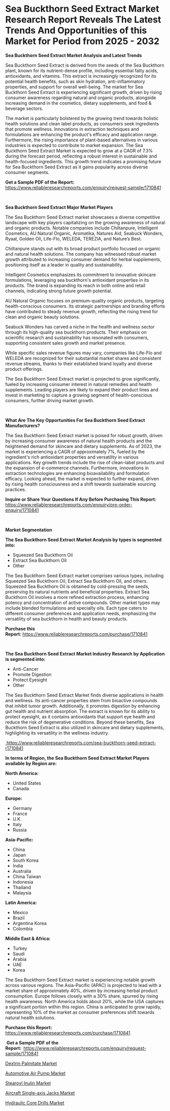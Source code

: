 <p><h1>Sea Buckthorn Seed Extract Market Research Report Reveals The Latest Trends And Opportunities of this Market for Period from 2025 - 2032</h1></p><p><strong>Sea Buckthorn Seed Extract Market Analysis and Latest Trends</strong></p>
<p><p>Sea Buckthorn Seed Extract is derived from the seeds of the Sea Buckthorn plant, known for its nutrient-dense profile, including essential fatty acids, antioxidants, and vitamins. This extract is increasingly recognized for its potential health benefits, such as skin hydration, anti-inflammatory properties, and support for overall well-being. The market for Sea Buckthorn Seed Extract is experiencing significant growth, driven by rising consumer awareness regarding natural and organic products, alongside increasing demand in the cosmetics, dietary supplements, and food & beverage sectors.</p><p>The market is particularly bolstered by the growing trend towards holistic health solutions and clean label products, as consumers seek ingredients that promote wellness. Innovations in extraction techniques and formulations are enhancing the product's efficacy and application range. Furthermore, the rising importance of plant-based alternatives in various industries is expected to contribute to market expansion. The Sea Buckthorn Seed Extract Market is expected to grow at a CAGR of 7.3% during the forecast period, reflecting a robust interest in sustainable and health-focused ingredients. This growth trend indicates a promising future for Sea Buckthorn Seed Extract as it gains popularity across diverse consumer segments.</p></p>
<p><strong>Get a Sample PDF of the Report:&nbsp;</strong> <a href="https://www.reliableresearchreports.com/enquiry/request-sample/1710841?utm_campaign=116&utm_medium=2&utm_source=Github&utm_content=ia&utm_term=10012025&utm_id=sea-buckthorn-seed-extract">https://www.reliableresearchreports.com/enquiry/request-sample/1710841</a></p>
<p>&nbsp;</p>
<p><strong>Sea Buckthorn Seed Extract Major Market Players</strong></p>
<p><p>The Sea Buckthorn Seed Extract market showcases a diverse competitive landscape with key players capitalizing on the growing awareness of natural and organic products. Notable companies include Chiltanpure, Intelligent Cosmetics, AU Natural Organic, Aromatika, Natures Aid, Seabuck Wonders, Ryaal, Golden Oli, Life-Flo, WELEDA, TEREZIA, and Nature’s Best.</p><p>Chiltanpure stands out with its broad product portfolio focused on organic and natural health solutions. The company has witnessed robust market growth attributed to increasing consumer demand for herbal supplements, positioning itself as a leader in quality and sustainability.</p><p>Intelligent Cosmetics emphasizes its commitment to innovative skincare formulations, leveraging sea buckthorn's antioxidant properties in its products. The brand is expanding its reach in both online and retail channels, indicating strong future growth potential.</p><p>AU Natural Organic focuses on premium-quality organic products, targeting health-conscious consumers. Its strategic partnerships and branding efforts have contributed to steady revenue growth, reflecting the rising trend for clean and organic beauty solutions.</p><p>Seabuck Wonders has carved a niche in the health and wellness sector through its high-quality sea buckthorn products. Their emphasis on scientific research and sustainability has resonated with consumers, supporting consistent sales growth and market presence.</p><p>While specific sales revenue figures may vary, companies like Life-Flo and WELEDA are recognized for their substantial market shares and consistent revenue streams, thanks to their established brand loyalty and diverse product offerings.</p><p>The Sea Buckthorn Seed Extract market is projected to grow significantly, fueled by increasing consumer interest in natural remedies and health supplements. Leading players are likely to expand their product lines and invest in marketing to capture a growing segment of health-conscious consumers, further driving market growth.</p></p>
<p>&nbsp;</p>
<p><strong>What Are The Key Opportunities For Sea Buckthorn Seed Extract Manufacturers?</strong></p>
<p><p>The Sea Buckthorn Seed Extract market is poised for robust growth, driven by increasing consumer awareness of natural health products and the heightened demand for skincare and dietary supplements. As of 2023, the market is experiencing a CAGR of approximately 7%, fueled by the ingredient's rich antioxidant properties and versatility in various applications. Key growth trends include the rise of clean-label products and the expansion of e-commerce channels. Furthermore, innovations in extraction technologies are enhancing bioavailability and formulation efficacy. Looking ahead, the market is expected to further expand, driven by rising health consciousness and a shift towards sustainable sourcing practices.</p></p>
<p><strong>Inquire or Share Your Questions If Any Before Purchasing This Report:</strong> <a href="https://www.reliableresearchreports.com/enquiry/pre-order-enquiry/1710841?utm_campaign=116&utm_medium=2&utm_source=Github&utm_content=ia&utm_term=10012025&utm_id=sea-buckthorn-seed-extract">https://www.reliableresearchreports.com/enquiry/pre-order-enquiry/1710841</a></p>
<p>&nbsp;</p>
<p><strong>Market Segmentation</strong></p>
<p><strong>The Sea Buckthorn Seed Extract Market Analysis by types is segmented into:</strong></p>
<p><ul><li>Squeezed Sea Buckthorn Oil</li><li>Extract Sea Buckthorn Oil</li><li>Other</li></ul></p>
<p><p>The Sea Buckthorn Seed Extract market comprises various types, including Squeezed Sea Buckthorn Oil, Extract Sea Buckthorn Oil, and others. Squeezed Sea Buckthorn Oil is obtained by cold-pressing the seeds, preserving its natural nutrients and beneficial properties. Extract Sea Buckthorn Oil involves a more refined extraction process, enhancing potency and concentration of active compounds. Other market types may include blended formulations and specialty oils. Each type caters to different consumer preferences and application needs, emphasizing the versatility of sea buckthorn in health and beauty products.</p></p>
<p><strong>Purchase this Report:&nbsp;</strong><a href="https://www.reliableresearchreports.com/purchase/1710841?utm_campaign=116&utm_medium=2&utm_source=Github&utm_content=ia&utm_term=10012025&utm_id=sea-buckthorn-seed-extract">https://www.reliableresearchreports.com/purchase/1710841</a></p>
<p>&nbsp;</p>
<p><strong>The Sea Buckthorn Seed Extract Market Industry Research by Application is segmented into:</strong></p>
<p><ul><li>Anti-Cancer</li><li>Promote Digestion</li><li>Protect Eyesight</li><li>Other</li></ul></p>
<p><p>The Sea Buckthorn Seed Extract Market finds diverse applications in health and wellness. Its anti-cancer properties stem from bioactive compounds that inhibit tumor growth. Additionally, it promotes digestion by enhancing gut health and nutrient absorption. The extract is known for its ability to protect eyesight, as it contains antioxidants that support eye health and reduce the risk of degenerative conditions. Beyond these benefits, Sea Buckthorn Seed Extract is also utilized in skincare and dietary supplements, highlighting its versatility in the wellness industry.</p></p>
<p><a href="https://www.reliableresearchreports.com/sea-buckthorn-seed-extract-r1710841?utm_campaign=116&utm_medium=2&utm_source=Github&utm_content=ia&utm_term=10012025&utm_id=sea-buckthorn-seed-extract">&nbsp;https://www.reliableresearchreports.com/sea-buckthorn-seed-extract-r1710841</a></p>
<p><strong>In terms of Region, the Sea Buckthorn Seed Extract Market Players available by Region are:</strong></p>
<p>
    <p> <strong> North America: </strong>
        <ul>
            <li>United States</li>
            <li>Canada</li>
        </ul>
        </p> 
    <p> <strong> Europe: </strong>
        <ul>
            <li>Germany</li>
            <li>France</li>
            <li>U.K.</li>
            <li>Italy</li>
            <li>Russia</li>
        </ul>
        </p> 
    <p> <strong> Asia-Pacific: </strong>
        <ul>
            <li>China</li>
            <li>Japan</li>
            <li>South Korea</li>
            <li>India</li>
            <li>Australia</li>
            <li>China Taiwan</li>
            <li>Indonesia</li>
            <li>Thailand</li>
            <li>Malaysia</li>
        </ul>
        </p> 
    <p> <strong> Latin America: </strong>
        <ul>
            <li>Mexico</li>
            <li>Brazil</li>
            <li>Argentina Korea</li>
            <li>Colombia</li>
        </ul>
        </p> 
    <p> <strong> Middle East & Africa: </strong>
        <ul>
            <li>Turkey</li>
            <li>Saudi</li>
            <li>Arabia</li>
            <li>UAE</li>
            <li>Korea</li>
        </ul>
    </p>
    </p>
<p><p>The Sea Buckthorn Seed Extract market is experiencing notable growth across various regions. The Asia-Pacific (APAC) is projected to lead with a market share of approximately 40%, driven by increasing herbal product consumption. Europe follows closely with a 30% share, spurred by rising health awareness. North America holds about 20%, while the USA captures a significant portion within this region. China is anticipated to grow rapidly, representing 10% of the market as consumer preferences shift towards natural health solutions.</p></p>
<p><strong>Purchase this Report: </strong><a href="https://www.reliableresearchreports.com/purchase/1710841?utm_campaign=116&utm_medium=2&utm_source=Github&utm_content=ia&utm_term=10012025&utm_id=sea-buckthorn-seed-extract">https://www.reliableresearchreports.com/purchase/1710841</a></p>
<p>&nbsp;<strong>Get a Sample PDF of the Report:&nbsp;&nbsp;</strong><a href="https://www.reliableresearchreports.com/enquiry/request-sample/1710841?utm_campaign=116&utm_medium=2&utm_source=Github&utm_content=ia&utm_term=10012025&utm_id=sea-buckthorn-seed-extract">https://www.reliableresearchreports.com/enquiry/request-sample/1710841</a></p>
<p><strong></strong></p>
<p><p><a href="https://github.com/rodinayygacklezi/Market-Research-Report-List-1/blob/main/dextrin-palmitate-market.md?utm_campaign=116&utm_medium=2&utm_source=Github&utm_content=ia&utm_term=10012025&utm_id=sea-buckthorn-seed-extract">Dextrin Palmitate Market</a></p><p><a href="https://github.com/antonioc6hal/Market-Research-Report-List-1/blob/main/automotive-air-pump-market.md?utm_campaign=116&utm_medium=2&utm_source=Github&utm_content=ia&utm_term=10012025&utm_id=sea-buckthorn-seed-extract">Automotive Air Pump Market</a></p><p><a href="https://github.com/flnordan65e0/Market-Research-Report-List-1/blob/main/stearoyl-inulin-market.md?utm_campaign=116&utm_medium=2&utm_source=Github&utm_content=ia&utm_term=10012025&utm_id=sea-buckthorn-seed-extract">Stearoyl Inulin Market</a></p><p><a href="https://github.com/lindaopodray/Market-Research-Report-List-1/blob/main/aircraft-single-axis-jacks-market.md?utm_campaign=116&utm_medium=2&utm_source=Github&utm_content=ia&utm_term=10012025&utm_id=sea-buckthorn-seed-extract">Aircraft Single-axis Jacks Market</a></p><p><a href="https://github.com/hammelximalschid/Market-Research-Report-List-1/blob/main/hydraulic-core-drills-market.md?utm_campaign=116&utm_medium=2&utm_source=Github&utm_content=ia&utm_term=10012025&utm_id=sea-buckthorn-seed-extract">Hydraulic Core Drills Market</a></p></p>